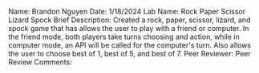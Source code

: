 Name: Brandon Nguyen
Date: 1/18/2024
Lab Name: Rock Paper Scissor Lizard Spock
Brief Description: Created a rock, paper, scissor, lizard, and spock game that has allows the user to play with a friend or computer. In the friend mode, both players take turns choosing and action, while in computer mode, an API will be called for the computer's turn. Also allows the user to choose best of 1, best of 5, and best of 7.
Peer Reviewer: 
Peer Review Comments: 
